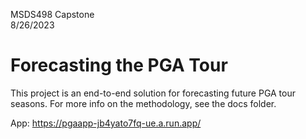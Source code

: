 MSDS498 Capstone  
8/26/2023

# Forecasting the PGA Tour

This project is an end-to-end solution for forecasting future PGA tour seasons. For more info on the methodology, see the docs folder.

App: https://pgaapp-jb4yato7fq-ue.a.run.app/


